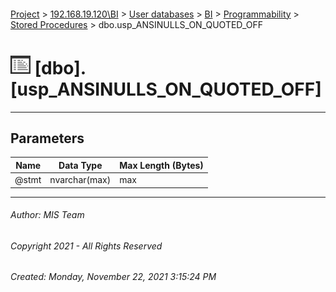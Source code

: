 #### 

[Project](../../../../../index.md) > [192.168.19.120\\BI](../../../../index.md) > [User databases](../../../index.md) > [BI](../../index.md) > [Programmability](../index.md) > [Stored Procedures](Stored_Procedures.md) > dbo.usp_ANSINULLS_ON_QUOTED_OFF

# ![Stored Procedures](../../../../../Images/StoredProcedure32.png) [dbo].[usp_ANSINULLS_ON_QUOTED_OFF]

---

## <a name="#parameters"></a>Parameters

| Name | Data Type | Max Length (Bytes) |
|---|---|---|
| @stmt | nvarchar(max) | max |


---

###### Author:  MIS Team

###### Copyright 2021 - All Rights Reserved

###### Created: Monday, November 22, 2021 3:15:24 PM

